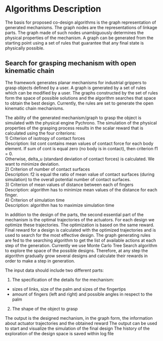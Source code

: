 # Algorithms Description

The basis for proposed co-design algorithms is the graph representation of generated mechanisms. The graph nodes are the representations of linkage parts. The graph made of such nodes unambiguously determines the physical properties of the mechanism. A graph can be generated from the starting point using a set of rules that guarantee that any final state is physically possible.

## Search for grasping mechanism with open kinematic chain  
The framework generates planar mechanisms for industrial grippers to grasp objects defined by a user. A graph is generated by a set of rules which can be modified by a user. The graphs constructed by the set of rules form the space of possible solutions and the algorithm searches that space to obtain the best design. Currently, the rules are set to generate the open kinematic chain mechanisms.  

The ability of the generated mechanism/graph to grasp the object is simulated with the physical engine Pychrono. The simulation of the physical properties of the grasping process results in the scalar reward that is calculated using the four criterions:  
    1) Criterion of isotropy of contact forces  
        Description: list cont contains mean values of contact force for each body element. If sum of cont is equal zero (no body is in contact), then criterion f1 = 0.  
        Otherwise, delta_u (standard deviation of contact forces) is calculated. We want to minimize deviation.  
    2) Criterion of number of contact surfaces  
        Description: f2 is equal the ratio of mean value of contact surfaces (during simulation) to the overall potential number of contact surfaces.  
    3) Criterion of mean values of distance between each of fingers  
        Description: algorithm has to minimize mean values of the distance for each finger.  
    4) Criterion of simulation time  
        Description: algorithm has to maximize simulation time  

In addition to the design of the parts, the second essential part of the mechanism is the optimal trajectories of the actuators. For each design we optimize these  trajectories. The optimization is based on the same reward. Final reward for a design is calculated with the optimized trajectories and is used to search for the most effective design. 
The graph generating rules are fed to the searching algorithm to get the list of available actions at each step of the generation. Currently we use Monte Carlo Tree Search algorithm to explore the space of the possible designs. Therefore, at any step the algorithm gradually grow several designs and calculate their rewards in order to make a step in generation.     

The input data should include two different parts:  
1) The specification of the details for the mechanism:  
* sizes of links, size of the palm and sizes of the fingertips
* amount of fingers (left and right) and possible angles in respect to the palm  

2) The shape of the object to grasp  

The output is the designed mechanism, in the graph form, the information about actuator trajectories and the obtained reward
The output can be used to start and visualize the simulation of the final design
The history of the exploration of the design space is saved within log file 


